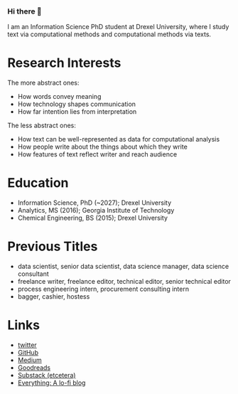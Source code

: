 ### Hi there 👋

I am an Information Science PhD student at Drexel University, where I study text via computational methods and computational methods via texts.

# Research Interests

The more abstract ones:

- How words convey meaning
- How technology shapes communication
- How far intention lies from interpretation

The less abstract ones:

- How text can be well-represented as data for computational analysis
- How people write about the things about which they write
- How features of text reflect writer and reach audience

# Education

- Information Science, PhD (~2027); Drexel University
- Analytics, MS (2016); Georgia Institute of Technology
- Chemical Engineering, BS (2015); Drexel University

# Previous Titles

- data scientist, senior data scientist, data science manager, data science consultant
- freelance writer, freelance editor, technical editor, senior technical editor
- process engineering intern, procurement consulting intern
- bagger, cashier, hostess

# Links

- [twitter](https://twitter.com/danielleboccell)
- [GitHub](https://github.com/danielle-boccelli)
- [Medium](https://medium.com/@danielle-boccelli)
- [Goodreads](https://www.goodreads.com/danielleboccell)
- [Substack (etcetera)](https://danielleboccelli.substack.com/)
- [Everything: A lo-fi blog](https://docs.google.com/document/d/1YMcAJIGOY-Jf4RbQ_W1uLj_KXACkr7CL01t5V_QmRWw/edit?usp=sharing)
